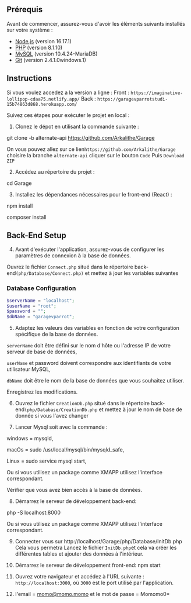 
## Prérequis

Avant de commencer, assurez-vous d'avoir les éléments suivants installés sur votre système :

- [Node.js](https://nodejs.org) (version 16.17.1)
- [PHP](https://php.net) (version 8.1.10)
- [MySQL](https://mysql.com) (version 10.4.24-MariaDB) 
- [Git](https://git-scm.com) (version 2.4.1.0windows.1)

## Instructions
Si vous voulez accedez a la version a ligne :
Front : `https://imaginative-lollipop-cdaa75.netlify.app/`
Back : `https://garagevparrotstudi-15b74863d868.herokuapp.com/`

Suivez ces étapes pour exécuter le projet en local :

1. Clonez le dépot en utilisant la commande suivante :

git clone -b alternate-api https://github.com/Arkalithe/Garage

On vous pouvez allez sur ce lien`https://github.com/Arkalithe/Garage` choisire la branche `alternate-api` cliquer sur le bouton `Code`
Puis  `Download ZIP`

2. Accédez au répertoire du projet :

cd Garage

3. Installez les dépendances nécessaires pour le front-end (React) :

npm install

composer install

## Back-End Setup

4. Avant d'exécuter l'application, assurez-vous de configurer les paramètres de connexion à la base de données. 

Ouvrez le fichier `Connect.php` situé dans le répertoire back-end`(php/Database/Connect.php)` et mettez à jour les variables suivantes 

### Database Configuration

```php
$serverName = "localhost"; 
$userName = "root";
$password = "";
$dbName = "garagevparrot";
```
5. Adaptez les valeurs des variables en fonction de votre configuration spécifique de la base de données. 

`serverName` doit être défini sur le nom d'hôte ou l'adresse IP de votre serveur de base de données, 

`userName` et password doivent correspondre aux identifiants de votre utilisateur MySQL,  

`dbName` doit être le nom de la base de données que vous souhaitez utiliser.

Enregistrez les modifications.

6. Ouvrez le fichier `CreationDb.php` situé dans le répertoire back-end`(php/Database/CreationDb.php` et mettez à jour le nom de base de donnée si vous l'avez changer

7. Lancer Mysql soit avec la commande :

windows = mysqld,

macOs = sudo /usr/local/mysql/bin/mysqld_safe,

Linux = sudo service mysql start,

Ou si vous utilisez un package comme XMAPP utilisez l'interface correspondant.

Vérifier que vous avez bien accès à la base de données.

8. Démarrez le serveur de développement back-end:

php -S localhost:8000

Ou si vous utilisez un package comme XMAPP utilisez l'interface correspondant.

9. Connecter vous sur http://localhost/Garage/php/Database/InitDb.php Cela vous permetra Lancez le fichier `InitDb.php`et  cela va créer les différentes tables et ajouter des données à l'intérieur. 

11. Démarrez le serveur de développement front-end:
npm start

11. Ouvrez votre navigateur et accédez à l'URL suivante : `http://localhost:3000`, où `3000` est le port utilisé par l'application.

12. l'email = momo@momo.momo et le mot de passe = Momomo0*


